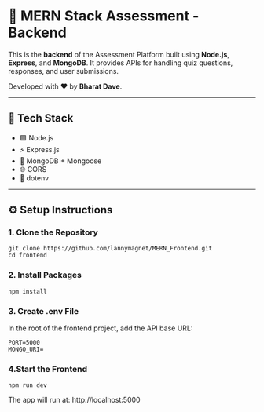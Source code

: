 
# 🔧 MERN Stack Assessment - Backend

This is the **backend** of the Assessment Platform built using **Node.js**, **Express**, and **MongoDB**. It provides APIs for handling quiz questions, responses, and user submissions.

Developed with ❤️ by **Bharat Dave**.

---

## 🚀 Tech Stack

- 🟩 Node.js
- ⚡ Express.js
- 🍃 MongoDB + Mongoose
- 🌐 CORS
- 🔐 dotenv

---

## ⚙️ Setup Instructions

### 1. Clone the Repository
~~~
git clone https://github.com/lannymagnet/MERN_Frontend.git
cd frontend
~~~

### 2. Install Packages
~~~
npm install
~~~

### 3. Create .env File
In the root of the frontend project, add the API base URL:
~~~
PORT=5000
MONGO_URI=

~~~

### 4.Start the Frontend
~~~
npm run dev
~~~
The app will run at: http://localhost:5000



